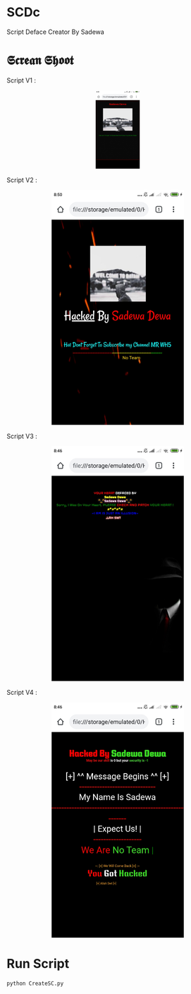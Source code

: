 # SCDc
Script Deface Creator By Sadewa

# 𝕾𝖈𝖗𝖊𝖆𝖓 𝕾𝖍𝖔𝖔𝖙
Script V1 :
<p align="center">
  <img src="SS/v1.jpg" width="100" heigth="30">  
</p>

Script V2 :
<p align="center">
  <img src="SS/v2.jpg" width="300" heigth="50">  
</p>

Script V3 :
<p align="center">
  <img src="SS/v3.jpg" width="300" heigth="50">  
</p>

Script V4 :
<p align="center">
  <img src="SS/v4.jpg" width="300" heigth="50">  
</p>

# Run Script
```sh
python CreateSC.py
 ```
